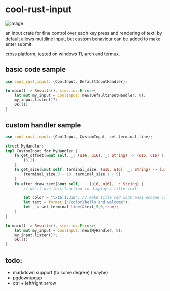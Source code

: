 # cool-rust-input

![image](https://github.com/user-attachments/assets/e9c93489-037e-4aaa-a0ab-395db5e8ee68)

an input crate for fine control over each key press and rendering of text. by default allows multiline input, but custom behaviour can be added to make enter submit.

cross platform, tested on windows 11, arch and termux.

## basic code sample

```rust
use cool_rust_input::{CoolInput, DefaultInputHandler};

fn main() -> Result<(), std::io::Error>{
	let mut my_input = CoolInput::new(DefaultInputHandler, 0);
	my_input.listen()?;
	Ok(())
}
```

## custom handler sample

```rust
use cool_rust_input::{CoolInput, CustomInput, set_terminal_line};

struct MyHandler;
impl CustomInput for MyHandler {
	fn get_offset(&mut self, _: (u16, u16), _: String) -> (u16, u16) {
		(5,2)
	}
	fn get_size(&mut self, terminal_size: (u16, u16), _: String) -> (u16, u16) {
		(terminal_size.0 - 10, terminal_size.1 - 5)
	}
	fn after_draw_text(&mut self, _: (u16, u16), _: String) {
		// we'll use this function to display a title text

		let color = "\x1b[1;31m"; // make title red with ansi escape codes
		let text = format!("{color}hello and welcome");
		let _ = set_terminal_line(&text,5,0,true);
	}
}

fn main() -> Result<(), std::io::Error>{
	let mut my_input = CoolInput::new(MyHandler, 0);
	my_input.listen()?;
    Ok(())
}
```

## todo:

- markdown support (to some degree) (maybe)
- pgdown/pgup
- ctrl + left/right arrow
